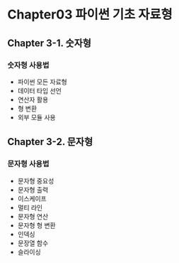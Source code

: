 # Chapter03 파이썬 기초 자료형

## Chapter 3-1. 숫자형
### 숫자형 사용법
- 파이썬 모든 자료형
- 데이터 타입 선언
- 연산자 활용
- 형 변환
- 외부 모듈 사용

## Chapter 3-2. 문자형
### 문자형 사용법
- 문자형 중요성
- 문자형 출력
- 이스케이프
- 멀티 라인
- 문자형 연산
- 문자형 형 변환
- 인덱싱
- 문장열 함수
- 슬라이싱
